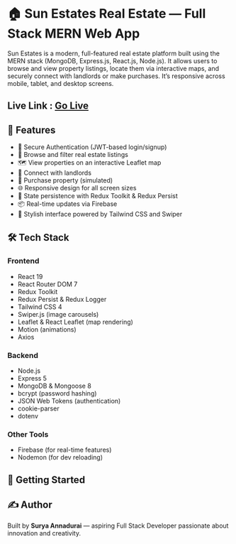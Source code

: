 
# 🏠 Sun Estates Real Estate — Full Stack MERN Web App

Sun Estates is a modern, full-featured real estate platform built using the MERN stack (MongoDB, Express.js, React.js, Node.js). It allows users to browse and view property listings, locate them via interactive maps, and securely connect with landlords or make purchases. It’s responsive across mobile, tablet, and desktop screens.

## Live Link : [Go Live](https://real-estate-broker-app-mern.onrender.com/)

## 🌟 Features

- 🔐 Secure Authentication (JWT-based login/signup)
- 🏡 Browse and filter real estate listings
- 🗺️ View properties on an interactive Leaflet map
- 💬 Connect with landlords
- 🛒 Purchase property (simulated)
- 🌐 Responsive design for all screen sizes
- 🔁 State persistence with Redux Toolkit & Redux Persist
- 📦 Real-time updates via Firebase
- 💅 Stylish interface powered by Tailwind CSS and Swiper

## 🛠️ Tech Stack

### Frontend

- React 19
- React Router DOM 7
- Redux Toolkit
- Redux Persist & Redux Logger
- Tailwind CSS 4
- Swiper.js (image carousels)
- Leaflet & React Leaflet (map rendering)
- Motion (animations)
- Axios

### Backend

- Node.js
- Express 5
- MongoDB & Mongoose 8
- bcrypt (password hashing)
- JSON Web Tokens (authentication)
- cookie-parser
- dotenv

### Other Tools

- Firebase (for real-time features)
- Nodemon (for dev reloading)


## 🚀 Getting Started


## ✍️ Author

Built by **Surya Annadurai** — aspiring Full Stack Developer passionate about innovation and creativity.
